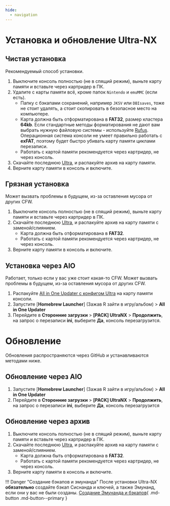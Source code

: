```yaml
---
hide:
  - navigation
---
```


# Установка и обновление Ultra-NX
## Чистая установка

Рекомендуемый способ установки.

1. Выключите консоль полностью (не в спящий режим), выньте карту памяти и вставьте через картридер в ПК.
2. Удалите с карты памяти всё, кроме папок `Nintendo` и `emuMMC` (если есть).
   * Папку с бэкапами сохранений, например `JKSV` или `DBIsaves`, тоже не стоит удалять, а стоит скопировать в безопасное место на компьютере.
   * Карта должна быть отформатирована в **FAT32**, размер кластера **64kb**. Если стандартные методы форматирования не дают вам выбрать нужную файловую системы - используйте [Rufus](https://rufus.ie/ru/). Операционная система консоли не умеет правильно работать с **exFAT**, поэтому будет быстро убивать карту памяти циклами перезаписи.
   * Работать с картой памяти рекомендуется через картридер, не через консоль.
3. Скачайте последнюю [Ultra](https://github.com/Ultra-NX/Ultra/releases/latest/download/Ultra.zip), и распакуйте архив на карту памяти.
4. Верните карту памяти в консоль и включите.


## Грязная установка

Может вызвать проблемы в будущем, из-за оставления мусора от других CFW.

1. Выключите консоль полностью (не в спящий режим), выньте карту памяти и вставьте через картридер в ПК.
2. Скачайте последнюю [Ultra](https://github.com/Ultra-NX/Ultra/releases/latest/download/Ultra.zip), и распакуйте архив на карту памяти с заменой/слиянием.
   * Карта должна быть отформатирована в **FAT32**.
   * Работать с картой памяти рекомендуется через картридер, не через консоль.
3. Верните карту памяти в консоль и включите.


## Установка через AIO

Работает, только если у вас уже стоит какая-то CFW. Может вызвать проблемы в будущем, из-за оставления мусора от других CFW.

1. Распакуйте [All in One Updater с конфигом Ultra](https://github.com/Ultra-NX/Ultra-Resources/releases/download/Homebrews/AIO.zip) на карту памяти консоли.
2. Запустите [**Homebrew Launcher**] (Зажав R зайти в игру/альбом) > **All in One Updater**
3. Перейдите в **Сторонние загрузки** > **[PACK] UltraNX** > **Продолжить**, на запрос о перезаписи **ini**, выберите **Да**, консоль перезагрузится.



# Обновление

Обновления распространяются через GitHub и устанавливаются методами ниже.

## Обновление через AIO

1. Запустите [**Homebrew Launcher**] (Зажав R зайти в игру/альбом) > **All in One Updater**
2. Перейдите в **Сторонние загрузки** > **[PACK] UltraNX** > **Продолжить**, на запрос о перезаписи **ini**, выберите **Да**, консоль перезагрузится


## Обновление через архив

1. Выключите консоль полностью (не в спящий режим), выньте карту памяти и вставьте через картридер в ПК.
2. Скачайте последнюю [Ultra](https://github.com/Ultra-NX/Ultra/releases/latest/download/Ultra.zip), и распакуйте архив на карту памяти с заменой/слиянием.
   * Карта должна быть отформатирована в **FAT32**.
   * Работать с картой памяти рекомендуется через картридер, не через консоль.
3. Верните карту памяти в консоль и включите.

!!! Danger "Создание бэкапов и эмунанда"
    После установки Ultra-NX **обязательно** создайте бэкап Сиснанда и ключей, а также Эмунанд, если они у вас не были созданы.
[Создание Эмунанда и бэкапов](backup&emuMMC.md){ .md-button .md-button--primary }